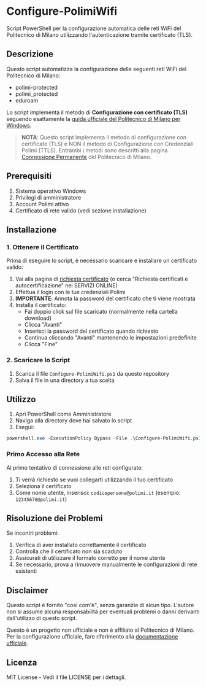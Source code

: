 # Configure-PolimiWifi

Script PowerShell per la configurazione automatica delle reti WiFi del Politecnico di Milano utilizzando l'autenticazione tramite certificato (TLS).

## Descrizione

Questo script automatizza la configurazione delle seguenti reti WiFi del Politecnico di Milano:
- polimi-protected
- polimi_protected
- eduroam

Lo script implementa il metodo di **Configurazione con certificato (TLS)** seguendo esattamente la [guida ufficiale del Politecnico di Milano per Windows](https://www.ict.polimi.it/wifi/connessione-permanente/). 

> **NOTA**: Questo script implementa il metodo di configurazione con certificato (TLS) e NON il metodo di Configurazione con Credenziali Polimi (TTLS). Entrambi i metodi sono descritti alla pagina [Connessione Permanente](https://www.ict.polimi.it/wifi/connessione-permanente/) del Politecnico di Milano.

## Prerequisiti

1. Sistema operativo Windows
2. Privilegi di amministratore
3. Account Polimi attivo
4. Certificato di rete valido (vedi sezione installazione)

## Installazione

### 1. Ottenere il Certificato

Prima di eseguire lo script, è necessario scaricare e installare un certificato valido:

1. Vai alla pagina di [richiesta certificato](https://aunicalogin.polimi.it/aunicalogin/getservizio.xml?id_servizio=2108) (o cerca "Richiesta certificati e autocertificazione" nei SERVIZI ONLINE)
2. Effettua il login con le tue credenziali Polimi
3. **IMPORTANTE**: Annota la password del certificato che ti viene mostrata
4. Installa il certificato:
   - Fai doppio click sul file scaricato (normalmente nella cartella download)
   - Clicca "Avanti"
   - Inserisci la password del certificato quando richiesto
   - Continua cliccando "Avanti" mantenendo le impostazioni predefinite
   - Clicca "Fine"

### 2. Scaricare lo Script

1. Scarica il file `Configure-PolimiWifi.ps1` da questo repository
2. Salva il file in una directory a tua scelta

## Utilizzo

1. Apri PowerShell come Amministratore
2. Naviga alla directory dove hai salvato lo script
3. Esegui:
```powershell
powershell.exe -ExecutionPolicy Bypass -File .\Configure-PolimiWifi.ps1
```

### Primo Accesso alla Rete

Al primo tentativo di connessione alle reti configurate:
1. Ti verrà richiesto se vuoi collegarti utilizzando il tuo certificato
2. Seleziona il certificato
3. Come nome utente, inserisci: `codicepersona@polimi.it` (esempio: `12345678@polimi.it`)

## Risoluzione dei Problemi

Se incontri problemi:
1. Verifica di aver installato correttamente il certificato
2. Controlla che il certificato non sia scaduto
3. Assicurati di utilizzare il formato corretto per il nome utente
4. Se necessario, prova a rimuovere manualmente le configurazioni di rete esistenti

## Disclaimer

Questo script è fornito "così com'è", senza garanzie di alcun tipo. L'autore non si assume alcuna responsabilità per eventuali problemi o danni derivanti dall'utilizzo di questo script.

Questo è un progetto non ufficiale e non è affiliato al Politecnico di Milano. Per la configurazione ufficiale, fare riferimento alla [documentazione ufficiale](https://www.ict.polimi.it/wifi/connessione-permanente/).

## Licenza

MIT License - Vedi il file LICENSE per i dettagli.

